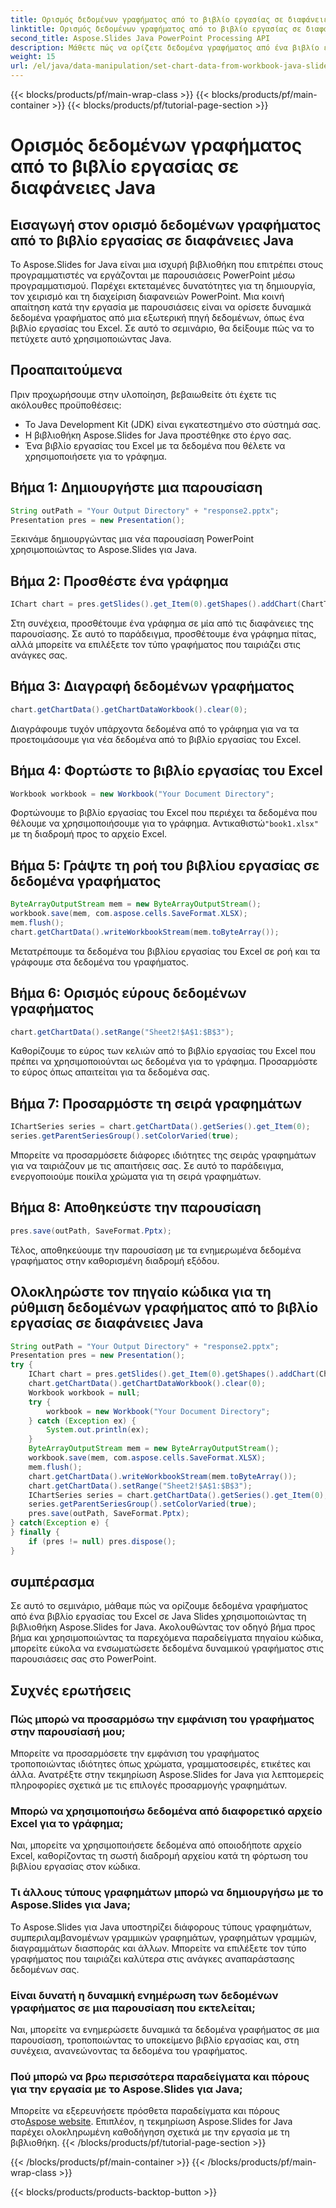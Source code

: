 ```yaml
---
title: Ορισμός δεδομένων γραφήματος από το βιβλίο εργασίας σε διαφάνειες Java
linktitle: Ορισμός δεδομένων γραφήματος από το βιβλίο εργασίας σε διαφάνειες Java
second_title: Aspose.Slides Java PowerPoint Processing API
description: Μάθετε πώς να ορίζετε δεδομένα γραφήματος από ένα βιβλίο εργασίας του Excel σε Java Slides χρησιμοποιώντας το Aspose.Slides. Οδηγός βήμα προς βήμα με παραδείγματα κώδικα για δυναμικές παρουσιάσεις.
weight: 15
url: /el/java/data-manipulation/set-chart-data-from-workbook-java-slides/
---
```


{{< blocks/products/pf/main-wrap-class >}}
{{< blocks/products/pf/main-container >}}
{{< blocks/products/pf/tutorial-page-section >}}

# Ορισμός δεδομένων γραφήματος από το βιβλίο εργασίας σε διαφάνειες Java


## Εισαγωγή στον ορισμό δεδομένων γραφήματος από το βιβλίο εργασίας σε διαφάνειες Java

Το Aspose.Slides for Java είναι μια ισχυρή βιβλιοθήκη που επιτρέπει στους προγραμματιστές να εργάζονται με παρουσιάσεις PowerPoint μέσω προγραμματισμού. Παρέχει εκτεταμένες δυνατότητες για τη δημιουργία, τον χειρισμό και τη διαχείριση διαφανειών PowerPoint. Μια κοινή απαίτηση κατά την εργασία με παρουσιάσεις είναι να ορίσετε δυναμικά δεδομένα γραφήματος από μια εξωτερική πηγή δεδομένων, όπως ένα βιβλίο εργασίας του Excel. Σε αυτό το σεμινάριο, θα δείξουμε πώς να το πετύχετε αυτό χρησιμοποιώντας Java.

## Προαπαιτούμενα

Πριν προχωρήσουμε στην υλοποίηση, βεβαιωθείτε ότι έχετε τις ακόλουθες προϋποθέσεις:

- Το Java Development Kit (JDK) είναι εγκατεστημένο στο σύστημά σας.
- Η βιβλιοθήκη Aspose.Slides for Java προστέθηκε στο έργο σας.
- Ένα βιβλίο εργασίας του Excel με τα δεδομένα που θέλετε να χρησιμοποιήσετε για το γράφημα.

## Βήμα 1: Δημιουργήστε μια παρουσίαση

```java
String outPath = "Your Output Directory" + "response2.pptx";
Presentation pres = new Presentation();
```

Ξεκινάμε δημιουργώντας μια νέα παρουσίαση PowerPoint χρησιμοποιώντας το Aspose.Slides για Java.

## Βήμα 2: Προσθέστε ένα γράφημα

```java
IChart chart = pres.getSlides().get_Item(0).getShapes().addChart(ChartType.Pie, 50, 50, 500, 400);
```

Στη συνέχεια, προσθέτουμε ένα γράφημα σε μία από τις διαφάνειες της παρουσίασης. Σε αυτό το παράδειγμα, προσθέτουμε ένα γράφημα πίτας, αλλά μπορείτε να επιλέξετε τον τύπο γραφήματος που ταιριάζει στις ανάγκες σας.

## Βήμα 3: Διαγραφή δεδομένων γραφήματος

```java
chart.getChartData().getChartDataWorkbook().clear(0);
```

Διαγράφουμε τυχόν υπάρχοντα δεδομένα από το γράφημα για να τα προετοιμάσουμε για νέα δεδομένα από το βιβλίο εργασίας του Excel.

## Βήμα 4: Φορτώστε το βιβλίο εργασίας του Excel

```java
Workbook workbook = new Workbook("Your Document Directory";
```

 Φορτώνουμε το βιβλίο εργασίας του Excel που περιέχει τα δεδομένα που θέλουμε να χρησιμοποιήσουμε για το γράφημα. Αντικαθιστώ`"book1.xlsx"` με τη διαδρομή προς το αρχείο Excel.

## Βήμα 5: Γράψτε τη ροή του βιβλίου εργασίας σε δεδομένα γραφήματος

```java
ByteArrayOutputStream mem = new ByteArrayOutputStream();
workbook.save(mem, com.aspose.cells.SaveFormat.XLSX);
mem.flush();
chart.getChartData().writeWorkbookStream(mem.toByteArray());
```

Μετατρέπουμε τα δεδομένα του βιβλίου εργασίας του Excel σε ροή και τα γράφουμε στα δεδομένα του γραφήματος.

## Βήμα 6: Ορισμός εύρους δεδομένων γραφήματος

```java
chart.getChartData().setRange("Sheet2!$A$1:$B$3");
```

Καθορίζουμε το εύρος των κελιών από το βιβλίο εργασίας του Excel που πρέπει να χρησιμοποιούνται ως δεδομένα για το γράφημα. Προσαρμόστε το εύρος όπως απαιτείται για τα δεδομένα σας.

## Βήμα 7: Προσαρμόστε τη σειρά γραφημάτων

```java
IChartSeries series = chart.getChartData().getSeries().get_Item(0);
series.getParentSeriesGroup().setColorVaried(true);
```

Μπορείτε να προσαρμόσετε διάφορες ιδιότητες της σειράς γραφημάτων για να ταιριάζουν με τις απαιτήσεις σας. Σε αυτό το παράδειγμα, ενεργοποιούμε ποικίλα χρώματα για τη σειρά γραφημάτων.

## Βήμα 8: Αποθηκεύστε την παρουσίαση

```java
pres.save(outPath, SaveFormat.Pptx);
```

Τέλος, αποθηκεύουμε την παρουσίαση με τα ενημερωμένα δεδομένα γραφήματος στην καθορισμένη διαδρομή εξόδου.

## Ολοκληρώστε τον πηγαίο κώδικα για τη ρύθμιση δεδομένων γραφήματος από το βιβλίο εργασίας σε διαφάνειες Java

```java
String outPath = "Your Output Directory" + "response2.pptx";
Presentation pres = new Presentation();
try {
	IChart chart = pres.getSlides().get_Item(0).getShapes().addChart(ChartType.Pie, 50, 50, 500, 400);
	chart.getChartData().getChartDataWorkbook().clear(0);
	Workbook workbook = null;
	try {
		workbook = new Workbook("Your Document Directory";
	} catch (Exception ex) {
		System.out.println(ex);
	}
	ByteArrayOutputStream mem = new ByteArrayOutputStream();
	workbook.save(mem, com.aspose.cells.SaveFormat.XLSX);
	mem.flush();
	chart.getChartData().writeWorkbookStream(mem.toByteArray());
	chart.getChartData().setRange("Sheet2!$A$1:$B$3");
	IChartSeries series = chart.getChartData().getSeries().get_Item(0);
	series.getParentSeriesGroup().setColorVaried(true);
	pres.save(outPath, SaveFormat.Pptx);
} catch(Exception e) {
} finally {
	if (pres != null) pres.dispose();
}
```

## συμπέρασμα

Σε αυτό το σεμινάριο, μάθαμε πώς να ορίζουμε δεδομένα γραφήματος από ένα βιβλίο εργασίας του Excel σε Java Slides χρησιμοποιώντας τη βιβλιοθήκη Aspose.Slides for Java. Ακολουθώντας τον οδηγό βήμα προς βήμα και χρησιμοποιώντας τα παρεχόμενα παραδείγματα πηγαίου κώδικα, μπορείτε εύκολα να ενσωματώσετε δεδομένα δυναμικού γραφήματος στις παρουσιάσεις σας στο PowerPoint.

## Συχνές ερωτήσεις

### Πώς μπορώ να προσαρμόσω την εμφάνιση του γραφήματος στην παρουσίασή μου;

Μπορείτε να προσαρμόσετε την εμφάνιση του γραφήματος τροποποιώντας ιδιότητες όπως χρώματα, γραμματοσειρές, ετικέτες και άλλα. Ανατρέξτε στην τεκμηρίωση Aspose.Slides for Java για λεπτομερείς πληροφορίες σχετικά με τις επιλογές προσαρμογής γραφημάτων.

### Μπορώ να χρησιμοποιήσω δεδομένα από διαφορετικό αρχείο Excel για το γράφημα;

Ναι, μπορείτε να χρησιμοποιήσετε δεδομένα από οποιοδήποτε αρχείο Excel, καθορίζοντας τη σωστή διαδρομή αρχείου κατά τη φόρτωση του βιβλίου εργασίας στον κώδικα.

### Τι άλλους τύπους γραφημάτων μπορώ να δημιουργήσω με το Aspose.Slides για Java;

Το Aspose.Slides για Java υποστηρίζει διάφορους τύπους γραφημάτων, συμπεριλαμβανομένων γραμμικών γραφημάτων, γραφημάτων γραμμών, διαγραμμάτων διασποράς και άλλων. Μπορείτε να επιλέξετε τον τύπο γραφήματος που ταιριάζει καλύτερα στις ανάγκες αναπαράστασης δεδομένων σας.

### Είναι δυνατή η δυναμική ενημέρωση των δεδομένων γραφήματος σε μια παρουσίαση που εκτελείται;

Ναι, μπορείτε να ενημερώσετε δυναμικά τα δεδομένα γραφήματος σε μια παρουσίαση, τροποποιώντας το υποκείμενο βιβλίο εργασίας και, στη συνέχεια, ανανεώνοντας τα δεδομένα του γραφήματος.

### Πού μπορώ να βρω περισσότερα παραδείγματα και πόρους για την εργασία με το Aspose.Slides για Java;

 Μπορείτε να εξερευνήσετε πρόσθετα παραδείγματα και πόρους στο[Aspose website](https://www.aspose.com/). Επιπλέον, η τεκμηρίωση Aspose.Slides for Java παρέχει ολοκληρωμένη καθοδήγηση σχετικά με την εργασία με τη βιβλιοθήκη.
{{< /blocks/products/pf/tutorial-page-section >}}

{{< /blocks/products/pf/main-container >}}
{{< /blocks/products/pf/main-wrap-class >}}

{{< blocks/products/products-backtop-button >}}
